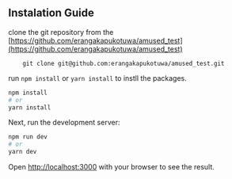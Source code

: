 ## Instalation Guide

clone the git repository from the [https://github.com/erangakapukotuwa/amused_test](https://github.com/erangakapukotuwa/amused_test)

        git clone git@github.com:erangakapukotuwa/amused_test.git

run `npm install` or `yarn install` to instll the packages.

```bash
npm install
# or
yarn install
```


Next, run the development server:

```bash
npm run dev
# or
yarn dev
```

Open [http://localhost:3000](http://localhost:3000) with your browser to see the result.